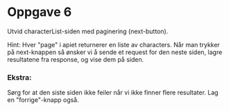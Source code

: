 # Oppgave 6
Utvid characterList-siden med paginering (next-button).

Hint: Hver "page" i apiet returnerer en liste av characters. Når man trykker på next-knappen så ønsker vi å sende et request for den neste siden, lagre resultatene fra response, og vise dem på siden.

### Ekstra:
Sørg for at den siste siden ikke feiler når vi ikke finner flere resultater.
Lag en "forrige"-knapp også.